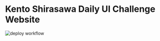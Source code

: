 # Kento Shirasawa Daily UI Challenge Website

![deploy workflow](https://github.com/SiraKen/dailyui/actions/workflows/deploy.yml/badge.svg)
